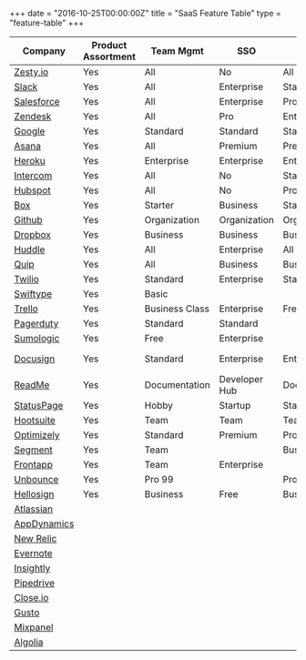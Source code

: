 +++
date = "2016-10-25T00:00:00Z"
title = "SaaS Feature Table"
type = "feature-table"
+++

| Company	| Product Assortment | Team Mgmt | SSO | RBAC | Audit Log | Enhanced SLA | Security | Change Mgmt | Reporting | Integrations |
|---------|--------------------|-----------|-----|------|-----------|--------------|----------|-------------|-----------|--------------|
| [Zesty.io](https://www.zesty.io/pricing/) |	Yes	| All	| No | All | No | All | All | None | All | All |
| [Slack](https://slack.com/pricing) |	Yes	| All	| Enterprise | Standard | Plus | Plus | All | None | Enterprise | Quantity |
| [Salesforce](https://goo.gl/qp2AnG) | Yes | All | Enterprise | Pro | All | Unlimited | All | Unlimited | Enterprise | Enterprise |
| [Zendesk](https://www.zendesk.com/support/compare/#compare)	| Yes | All	| Pro	| Enterprise | Enterprise	| Pro	| All	| Enterprise | Enterprise | Team |
| [Google](https://gsuite.google.com/pricing.html)	| Yes | Standard | Standard | Standard | Unlimited | Standard | Unlimited | None | Unlimited | All
| [Asana](https://asana.com/pricing) | Yes | All | Premium | Premium | No | Premium | All | None | Premium | All
| [Heroku](https://www.heroku.com/enterprise) | Yes | Enterprise | Enterprise | Enterprise | No | Enterprise | All | None | Enterprise | All
| [Intercom](https://intercom.com/pricing) | Yes | All | No | Standard | No | No | All | All | Standard | Standard
| [Hubspot](http://www.hubspot.com/pricing/marketing#?currency=USD) | Yes | All | No | Pro | No | No | All | No | Enterprise | Pro
| [Box](https://box.com/pricing) | Yes | Starter | Business | Starter | Business | Enterprise | Starter | No | Business | Enterprise
| [Github](https://enterprise.github.com/home) | Yes | Organization | Organization | Organization | Organization |  | No | No | Personal | Yes
| [Dropbox](https://dropbox.com/pricing) | Yes | Business | Business | Business | Business | No | Pro | No | No | Pro
| [Huddle](https://huddle.com/pricing) | Yes | All | Enterprise | All | All | Enterprise | All | No | Enterprise | Enterprise
| [Quip](https://quip.com/pricing) | Yes | All | Business | Business | Enterprise | Enterprise | Enterprise | No | No | All
| [Twilio](https://twilio.com/enterprise) | Yes | Standard | Enterprise | Standard | Enterprise | Standard | Standard | Enterprise | Enterprise | Standard
| [Swiftype](https://swiftype.com/pricing) | Yes | Basic |  |  | Business | Premium | Premium | No | Business | Standard
| [Trello](https://trello.com/pricing) | Yes | Business Class | Enterprise | Free | No | Enterprise | Enterprise | No | Yes | Free
| [Pagerduty](https://pagerduty.com/pricing) | Yes | Standard | Standard |  |  | Enterprise |  |  | Standard | Standard
| [Sumologic](https://sumologic.com/pricing) | Yes | Free | Enterprise |  | Free | Enterprise | Enterprise | No |  | Professional
| [Docusign](https://docusign.com/pricing) | Yes | Standard | Enterprise | Enterprise | Personal | Business Premium | Free | Personal | Personal | Personal
| [ReadMe](https://readme.io/pricing) | Yes | Documentation | Developer Hub | Documentation | No | Enterprise | Yes | No | Documentation
| [StatusPage](https://statuspage.io/pricing) | Yes | Hobby | Startup | Startup | Hobby | No | Business | No |  | Yes
| [Hootsuite](https://hootsuite.com/plans) | Yes | Team | Team | Team | No | Business | Free | No | Porfessional | Free
| [Optimizely](https://www.optimizely.com/plans/) | Yes | Standard | Premium | Professional | Premium | Standard | Premium | No |  | Standard
| [Segment](https://segment.com/pricing) | Yes | Team |  | Business |  | Business |  |  |  | Developer
| [Frontapp](https://frontapp.com/pricing) | Yes | Team | Enterprise |  |  |  |  | No | Premium | Team
| [Unbounce](https://unbounce.com/pricing) | Yes | Pro 99 |  | Pro 99 |  |  | Pro 99 | No |  | Starter
| [Hellosign](https://www.hellosign.com/info/pricing) | Yes | Business | Free | Business | Free | No | Business | No | Business | All
| [Atlassian](https://www.atlassian.com/software/jira/enterprise/data-center) |  |  |  |  |  |  |  |  |  |
| [AppDynamics](https://appdynamics.com/pricing) |  |  |  |  |  |  |  |  |  |
| [New Relic](https://newrelic.com/application-monitoring/features) |  |  |  |  |  |  |  |  |  |
| [Evernote](https://evernote.com/business/) |  |  |  |  |  |  |  |  |  |
| [Insightly](https://insightly.com/pricing) |  |  |  |  |  |  |  |  |  |
| [Pipedrive](https://pipedrive.com/pricing) |  |  |  |  |  |  |  |  |  |
| [Close.io](https://close.io/pricing) |  |  |  |  |  |  |  |  |  |
| [Gusto](https://gusto.com/pricing) |  |  |  |  |  |
| [Mixpanel](https://mixpanel.com/pricing) |  |  |  |  |  |  |  |  |  |
| [Algolia](https://algolia.com/pricing) |  |  |  |  |  |  |  |  |  |
